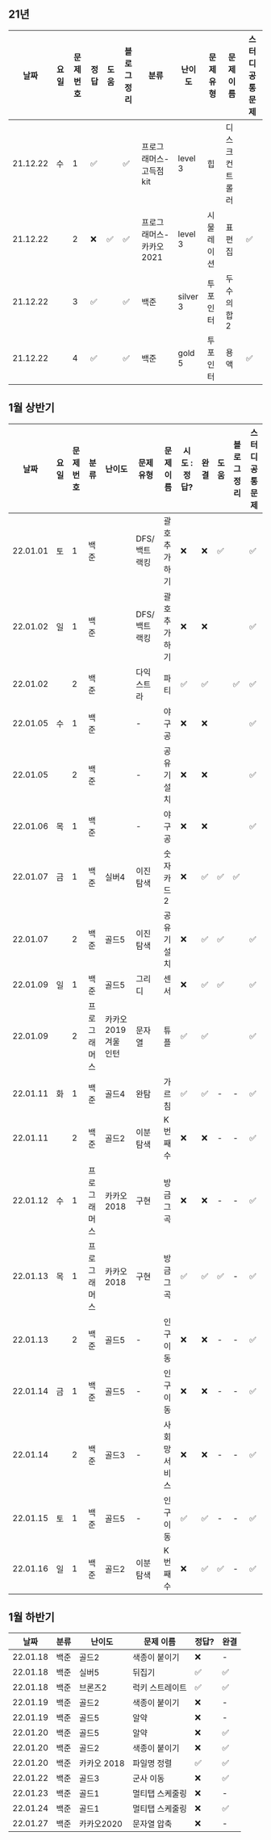 ## 21년

|날짜|요일|문제번호|정답|도움|블로그 정리|분류|난이도|문제 유형|문제 이름| 스터디 공통 문제 |
| ------ | ------ | ------ | ------ | ------ | ------ |------ | ------ | ------ | ------ | ------ |
|21.12.22 | 수 | 1 | :white_check_mark:  | |:white_check_mark: |프로그래머스-고득점kit|level 3|힙| 디스크 컨트롤러| |
|21.12.22 |  | 2 | :x: | :white_check_mark: |:white_check_mark:|프로그래머스-카카오2021|level 3|시물레이션|표편집|:white_check_mark: |
|21.12.22 |  | 3 | :white_check_mark: | |:white_check_mark:|백준|silver 3| 투포인터 | 두수의합2| |
|21.12.22 |  | 4 | :white_check_mark: | | :white_check_mark:|백준|gold 5| 투포인터 | 용액 | :white_check_mark: |

## 1월 상반기

|날짜|요일|문제번호|분류|난이도|문제 유형|문제 이름|시도 : 정답?|완결|도움|블로그 정리 | 스터디 공통 문제 |
| ------ | ------ | ------ | ------ | ------ | ------ | ------ |------ | ------ | ------ | ------ | ------ |
|22.01.01 | 토 | 1 | 백준|| DFS/ 백트랙킹 | 괄호 추가하기 | :x: | :x: |:white_check_mark: | |:white_check_mark: |
|22.01.02 | 일 | 1 | 백준|| DFS/ 백트랙킹 | 괄호 추가하기 | :x: | :x: | | |:white_check_mark: |
|22.01.02 |  | 2 | 백준|| 다익스트라 | 파티 | :white_check_mark: | :white_check_mark: | |:white_check_mark: |:white_check_mark: |
|22.01.05 | 수 | 1 |백준|| - | 야구공 |  :x: | :x: | | |:white_check_mark: |
|22.01.05 |  | 2 | 백준|| - | 공유기 설치 | :x: | :x: | | |:white_check_mark: |
|22.01.06 | 목 | 1 | 백준|| - | 야구공 | :x: | :x: | | |:white_check_mark: |
|22.01.07 | 금 | 1 | 백준| 실버4 | 이진탐색 | 숫자카드2 | :x: | :white_check_mark: | :white_check_mark: | :white_check_mark: | |
|22.01.07 |  | 2 | 백준| 골드5 | 이진탐색 | 공유기 설치 | :x: | :white_check_mark: | :white_check_mark: |  | :white_check_mark: |
|22.01.09 | 일 | 1 | 백준| 골드5 | 그리디 | 센서 | :x: | :white_check_mark: | :white_check_mark: |  | :white_check_mark: |
|22.01.09 |  | 2 | 프로그래머스| 카카오 2019 겨울 인턴 | 문자열 | 튜플 | :white_check_mark: | :white_check_mark: | |  | :white_check_mark: |
|22.01.11 | 화 | 1 | 백준 | 골드4 | 완탐 | 가르침 | :white_check_mark: | :white_check_mark: | - | - | :white_check_mark: |
|22.01.11 |  | 2 | 백준 | 골드2 | 이분 탐색 | K번째 수 | :x: | :x: | - | - | :white_check_mark: |
|22.01.12 | 수 | 1 | 프로그래머스 | 카카오 2018 | 구현 | 방금 그 곡 | :x: | :x: | - | - | :white_check_mark: |
|22.01.13 | 목 | 1 | 프로그래머스 | 카카오 2018 | 구현 | 방금 그 곡 | :white_check_mark: | :white_check_mark: | :white_check_mark: | - | :white_check_mark: |
|22.01.13 |  | 2 | 백준 | 골드5 | - | 인구 이동 | :x: | :x: | - | - | :white_check_mark: |
|22.01.14 | 금 | 1 | 백준 | 골드5 | - | 인구 이동 | :x: | :x: | - | - | :white_check_mark: |
|22.01.14 |  | 2 | 백준 | 골드3 | - | 사회망 서비스 | :x: | :x: | - | - | :white_check_mark: |
|22.01.15 | 토 | 1 | 백준 | 골드5 | - | 인구이동 | :white_check_mark: | :white_check_mark: | - | - | :white_check_mark: |
|22.01.16 | 일 | 1 | 백준 | 골드2 | 이분 탐색 | K번째 수 | :x: | :white_check_mark: | :white_check_mark: | - | :white_check_mark: |

## 1월 하반기

|날짜|분류|난이도|문제 이름| 정답?| 완결|
|-|-|-|-|-|-|
|22.01.18 | 백준 | 골드2 | 색종이 붙이기 |:x: | - |
|22.01.18 | 백준 | 실버5 | 뒤집기 | :white_check_mark:| :white_check_mark: |
|22.01.18 | 백준 | 브론즈2 | 럭키 스트레이트 | :white_check_mark: | :white_check_mark: |
|22.01.19 | 백준 | 골드2 | 색종이 붙이기  | :x: | - |
|22.01.19 | 백준 | 골드5 | 알약 | :x: | - |
|22.01.20 | 백준 | 골드5 | 알약 | :x: | :white_check_mark: |
|22.01.20 | 백준 | 골드2 | 색종이 붙이기 | :x: | :white_check_mark: |
|22.01.20 | 백준 | 카카오 2018 | 파일명 정렬 | :white_check_mark: | :white_check_mark:|
|22.01.22| 백준 | 골드3 | 군사 이동 | :x: | :white_check_mark:|
|22.01.23| 백준 | 골드1 | 멀티탭 스케줄링 | :x: | - |
|22.01.24| 백준 | 골드1 | 멀티탭 스케줄링 | :x: | :white_check_mark: |
|22.01.27| 백준 | 카카오2020 | 문자열 압축 | :x: | - |
